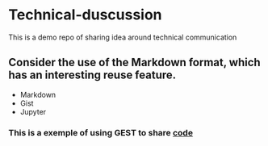 # Technical-duscussion
This is a demo repo of sharing idea around technical communication

## Consider the use of the Markdown format, which has an interesting reuse feature.

* Markdown
* Gist
* Jupyter

### This is a exemple of using GEST to share [code](https://gist.github.com/hamzaazi/8fa191772fcf050af2a48be1bd46e469)


